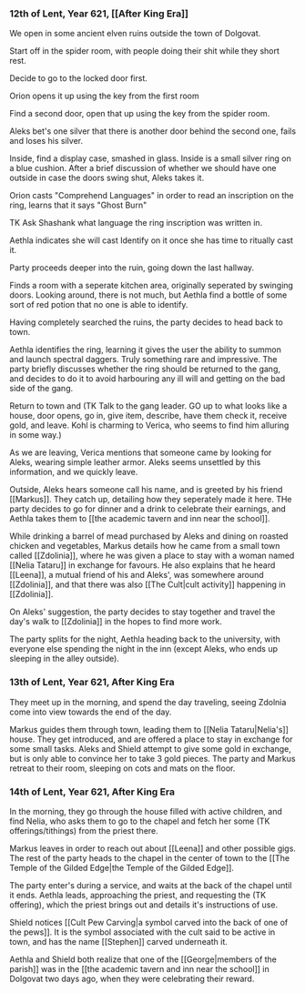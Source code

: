 ### 12th of Lent, Year 621, [[After King Era]]

We open  in some ancient elven ruins outside the town of Dolgovat.

Start off in the spider room, with people doing their shit while they short rest.  
  
Decide to go to the locked door first.  
  
Orion opens it up using the key from the first room  
  
Find a second door, open that up using the key from the spider room.  

Aleks bet's one silver that there is another door behind the second one, fails and loses his silver.
  
Inside, find a display case, smashed in glass. Inside is a small silver ring on a blue cushion. After a brief discussion of whether we should have one outside in case the doors swing shut, Aleks takes it. 

Orion casts "Comprehend Languages" in order to read an inscription on the ring, learns that it says "Ghost Burn"

TK Ask Shashank what language the ring inscription was written in.

Aethla indicates she will cast Identify on it once she has time to ritually cast it.

Party proceeds deeper into the ruin, going down the last hallway.

Finds a room with a seperate kitchen area, originally seperated by swinging doors. Looking around, there is not much, but Aethla find a bottle of some sort of red potion that no one is able to identify.

Having completely searched the ruins, the party decides to head back to town.

Aethla identifies the ring, learning it gives the user the ability to summon and launch spectral daggers. Truly something rare and impressive. The party briefly discusses whether the ring should be returned to the gang, and decides to do it to avoid harbouring any ill will and getting on the bad side of the gang.

Return to town and (TK Talk to the gang leader. GO up to what looks like a house, door opens, go in, give item, describe, have them check it, receive gold, and leave. Kohl is charming to Verica, who seems to find him alluring in some way.)

As we are leaving, Verica mentions that someone came by looking for Aleks, wearing simple leather armor. Aleks seems unsettled by this information, and we quickly leave.

Outside, Aleks hears someone call his name, and is greeted by his friend [[Markus]]. They catch up, detailing how they seperately made it here. THe party decides to go for dinner and a drink to celebrate their earnings, and Aethla takes them to [[the academic tavern and inn near the school]].

While drinking a barrel of mead purchased by Aleks and dining on roasted chicken and vegetables, Markus details how he came from a small town called [[Zdolinia]], where he was given a place to stay with a woman named [[Nelia Tataru]] in exchange for favours. He also explains that he heard [[Leena]], a mutual friend of his and Aleks', was somewhere around [[Zdolinia]], and that there was also [[The Cult|cult activity]] happening in [[Zdolinia]]. 

On Aleks' suggestion, the party decides to stay together and travel the day's walk to [[Zdolinia]] in the hopes to find more work. 

The party splits for the night, Aethla heading back to the university, with everyone else spending the night in the inn (except Aleks, who ends up sleeping in the alley outside). 

### 13th of Lent, Year 621, After King Era

They meet up in the morning, and spend the day traveling, seeing Zdolnia come into view towards the end of the day.

Markus guides them through town, leading them to [[Nelia Tataru|Nelia's]] house. They get introduced, and are offered a place to stay in exchange for some small tasks. Aleks and Shield attempt to give some gold in exchange, but is only able to convince her to take 3 gold pieces. The party and Markus retreat to their room, sleeping on cots and mats on the floor.

### 14th of Lent, Year 621, After King Era

In the morning, they go through the house filled with active children, and find Nelia, who asks them to go to the chapel and fetch her some (TK offerings/tithings) from the priest there. 

Markus leaves in order to reach out about [[Leena]] and other possible gigs. The rest of the party heads to the chapel in the center of town to the [[The Temple of the Gilded Edge|the Temple of the Gilded Edge]].

The party enter's during a service, and waits at the back of the chapel until it ends. Aethla leads, approaching the priest, and requesting the (TK offering), which the priest brings out and details it's instructions of use.

Shield notices [[Cult Pew Carving|a symbol carved into the back of one of the pews]]. It is the symbol associated with the cult said to be active in town, and has the name [[Stephen]] carved underneath it.

Aethla and Shield both realize that one of the [[George|members of the parish]] was in the [[the academic tavern and inn near the school]] in Dolgovat two days ago, when they were celebrating their reward.

